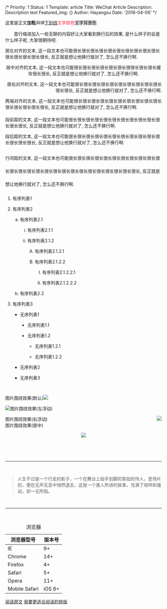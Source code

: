 /*
Priority: 1
Status: 1
Template: article
Title: WeChat Article
Description: Description text
Featured_img: {}
Author: Hayangsu
Date: '2016-04-06'
*/
<p>这里是正文<strong style="line-height: 1.6;">加粗</strong><em><span style="line-height: 1.6;">斜体</span></em><span style="text-decoration: underline;">下划线</span><span style="color: rgb(255, 41, 65);">文字颜色</span><span style="background-color: rgb(214, 214, 214);">文字背景色</span><span style="display: none; line-height: 0px;">&zwj;</span></p>
  <p style="text-indent: 2em;">首行缩进加入一些无聊的内容好让大家看到换行后的效果, 是什么样子的会是什么样子呢, 大家很期待吧.</p>
  <p>居左对齐的文本, 这一段文本也可能很长很长很长很长很长很长很长很长很长很长很长很长很长很长很长, 反正就是想让他换行就对了, 怎么还不换行啊.</p>
  <p style="text-align: center;">居中对齐的文本, 这一段文本也可能很长很长很长很长很长很长很很长很长很长缓存很长很长, 反正就是想让他换行就对了, 怎么还不换行啊.</p>
  <p style="text-align: right;">居右对齐的文本, 这一段文本也可能很长很长很长很长很长很长很长很长很长很长很长很长, 反正就是想让他换行就对了, 怎么还不换行啊.</p>
  <p style="text-align: justify;">两端对齐的文本, 这一段文本也可能很长很长很长很长很长很长很长很长很长很长很长很长很长很长很长, 反正就是想让他换行就对了, 怎么还不换行啊.</p>

  <p style="margin-top: 20px;">段前距的文本, 这一段文本也可能很长很长很长很长很长很长很长很长很长很长很长很长很长, 反正就是想让他换行就对了, 怎么还不换行啊.</p>
  <p style="margin-bottom: 20px;">段后距的文本, 这一段文本也可能很长很长很长很长很长很长很长很长很长很长很长很长很长很长, 反正就是想让他换行就对了, 怎么还不换行啊.</p>

  <p style="line-height: 3em;">行间距的文本, 这一段文本也可能很长很长很长很长很长很长很长很长很长很长很长很长很长很长很长很长很长很长很长很长很长很长很长很长很长很长, 反正就是想让他换行就对了, 怎么还不换行啊.</p>

  <ol class="list-paddingleft-2" style="list-style-type: decimal;">
      <li>
          <p>有序列表1</p>
      </li>
      <li>
          <p>有序列表2</p>
          <ol class="list-paddingleft-2" style="list-style-type: lower-alpha;">
              <li>
                  <p>有序列表2.1</p>
              </li>
              <ol class="list-paddingleft-2" style="list-style-type: lower-roman;">
                  <li>
                      <p>有序列表2.1.1</p>
                  </li>
                  <li>
                      <p>有序列表2.1.2</p>
                  </li>
                  <ol class="list-paddingleft-2" style="list-style-type: upper-alpha;">
                      <li>
                          <p>有序列表2.1.2.1</p>
                      </li>
                      <li>
                          <p>有序列表2.1.2.2</p>
                      </li>
                      <ol class="list-paddingleft-2" style="list-style-type: upper-roman;">
                          <li>
                              <p>有序列表2.1.2.2.1</p>
                          </li>
                          <li>
                              <p>有序列表2.1.2.2.2<br></p>
                          </li>
                      </ol>
                  </ol>
              </ol>
              <li>
                  <p>有序列表2.2<br></p>
              </li>
          </ol>
      </li>
      <li>
          <p>有序列表3</p>
          <ul class="list-paddingleft-2" style="list-style-type: square;">
              <li>
                  <p>无序列表1</p>
              </li>
              <ul class="list-paddingleft-2" style="list-style-type: disc;">
                  <li>
                      <p>无序列表1.1</p>
                  </li>
                  <li>
                      <p>无序列表1.2</p>
                  </li>
                  <ul class="list-paddingleft-2" style="list-style-type: circle;">
                      <li>
                          <p>无序列表1.2.1</p>
                      </li>
                      <li>
                          <p>无序列表1.2.2<br></p>
                      </li>
                  </ul>
              </ul>
              <li>
                  <p>无序列表2</p>
              </li>
              <li>
                  <p>无序列表3</p>
              </li>
          </ul>
      </li>
  </ol>
  <p><br></p>
  <p>图片围绕效果(默认)<img data-s="300,640" data-type="png" data-src="http://placehold.it/22x22"
          data-ratio="1" data-w="22" src="http://placehold.it/22x22"
          style="width: auto !important; visibility: visible !important; height: auto !important;"><br></p>
  <p>图片围绕效果(左浮动)<img data-s="300,640" data-type="png" data-src="http://placehold.it/22x22"
          style="float: left; width: auto !important; visibility: visible !important; height: auto !important;" data-ratio="1"
          data-w="22" src="http://placehold.it/22x22"><br></p>
  <p>图片围绕效果(右浮动)<img data-s="300,640" data-type="png" data-src="http://placehold.it/22x22"
          style="float: right; width: auto !important; visibility: visible !important; height: auto !important;" data-ratio="1"
          data-w="22" src="http://placehold.it/22x22"><br>图片围绕效果(居中)</p>
  <p style="text-align:center"><img data-s="300,640" data-type="png" data-src="http://placehold.it/22x22"
          data-ratio="1" data-w="22" src="http://placehold.it/22x22"
          style="width: auto !important; visibility: visible !important; height: auto !important;"></p>
  <p><br></p>
  <br><hr><br>
  <blockquote>
      人生不过是一个行走的影子，一个在舞台上指手划脚的笨拙的怜人，登场片刻，便在无声无息中悄然退去，这是一个愚人所讲的故事，充满了喧哗和骚动，却一无所指。
  </blockquote>
  <br><hr><br>
  <table>
      <caption>浏览器</caption>
      <thead>
          <tr><th>浏览器型号</th><th>版本号</th></tr>
      </thead>
      <tbody>
          <tr><td>IE</td><td>9+</td></tr>
          <tr><td>Chrome</td><td>14+</td></tr>
          <tr><td>Firefox</td><td>4+</td></tr>
          <tr><td>Safari</td><td>5+</td></tr>
          <tr><td>Opera</td><td>11+</td></tr>
          <tr><td>Mobile Safari</td><td>iOS 6+</td></tr>
      </tbody>
  </table>
</div>

<div class="rich_media_tool" id="js_toobar3">
  <a class="media_tool_meta meta_primary" id="js_view_source" href="https://github.com/ufologist/wechat-mp-article">阅读原文</a>
  <a class="media_tool_meta meta_primary" id="js_view_source" href="readability.html">我要更适合阅读的排版</a>
</div>